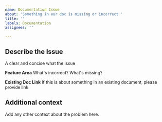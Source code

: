```yaml
---
name: Documentation Issue
about: 'Something in our doc is missing or incorrect '
title: ''
labels: Documentation
assignees: ''

---
```


## Describe the Issue
A clear and concise what the issue

**Feature Area**
What's incorrect? What's missing?

**Existing Doc Link**
If this is about something in an existing document, please provide link 

## Additional context
Add any other context about the problem here.
